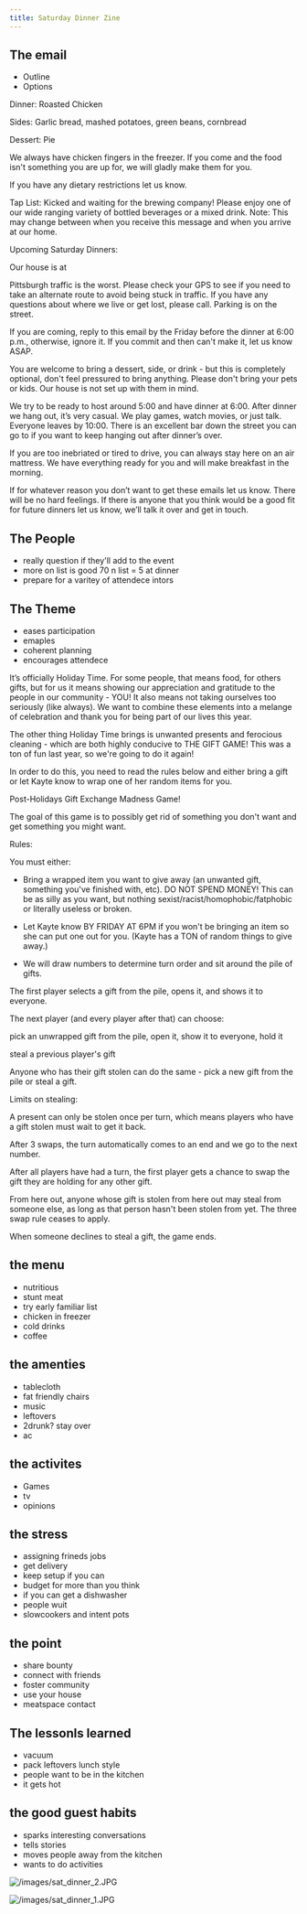 ```yaml
---
title: Saturday Dinner Zine
---
```


## The email

- Outline 
- Options



Dinner: Roasted Chicken 

Sides: Garlic bread, mashed potatoes, green beans, cornbread

Dessert: Pie


We always have chicken fingers in the freezer. If you come and the food isn't something you are up for, we will gladly make them for you.

If you have any dietary restrictions let us know.


Tap List: Kicked and waiting for the brewing company! Please enjoy one of our wide ranging variety of bottled beverages or a mixed drink. Note: This may change between when you receive this message and when you arrive at our home.


Upcoming Saturday Dinners:

Our house is at  

Pittsburgh traffic is the worst. Please check your GPS to see if you need to take an alternate route to avoid being stuck in traffic. If you have any questions about where we live or get lost, please call. Parking is on the street.

If you are coming, reply to this email by the Friday before the dinner at 6:00 p.m., otherwise, ignore it. If you commit and then can't make it, let us know ASAP. 

You are welcome to bring a dessert, side, or drink - but this is completely optional, don't feel pressured to bring anything. Please don't bring your pets or kids. Our house is not set up with them in mind. 

We try to be ready to host around 5:00 and have dinner at 6:00. After dinner we hang out, it’s very casual. We play games, watch movies, or just talk. Everyone leaves by 10:00. There is an excellent bar down the street you can go to if you want to keep hanging out after dinner’s over.

If you are too inebriated or tired to drive, you can always stay here on an air mattress. We have everything ready for you and will make breakfast in the morning.

If for whatever reason you don’t want to get these emails let us know. There will be no hard feelings. If there is anyone that you think would be a good fit for future dinners let us know, we’ll talk it over and get in touch. 

## The People 
- really question if they'll add to the event
- more on list is good 70 n list = 5 at dinner
- prepare for a varitey of attendece
intors

## The Theme
- eases participation
- emaples
- coherent planning
- encourages attendece

It’s officially Holiday Time. For some people, that means food, for others gifts, but for us it means showing our appreciation and gratitude to the people in our community - YOU! It also means not taking ourselves too seriously (like always). We want to combine these elements into a melange of celebration and thank you for being part of our lives this year.

The other thing Holiday Time brings is unwanted presents and ferocious cleaning - which are both highly conducive to THE GIFT GAME! This was a ton of fun last year, so we're going to do it again!

In order to do this, you need to read the rules below and either bring a gift or let Kayte know to wrap one of her random items for you.

Post-Holidays Gift Exchange Madness Game!

The goal of this game is to possibly get rid of something you don't want and get something you might want.

Rules:

You must either:

- Bring a wrapped item you want to give away (an unwanted gift, something you've finished with, etc). DO NOT SPEND MONEY! This can be as silly as you want, but nothing sexist/racist/homophobic/fatphobic or literally useless or broken.

- Let Kayte know BY FRIDAY AT 6PM if you won't be bringing an item so she can put one out for you. (Kayte has a TON of random things to give away.)

- We will draw numbers to determine turn order and sit around the pile of gifts.

The first player selects a gift from the pile, opens it, and shows it to everyone.

The next player (and every player after that) can choose:

pick an unwrapped gift from the pile, open it, show it to everyone, hold it

steal a previous player's gift

Anyone who has their gift stolen can do the same - pick a new gift from the pile or steal a gift.

Limits on stealing:

A present can only be stolen once per turn, which means players who have a gift stolen must wait to get it back.

After 3 swaps, the turn automatically comes to an end and we go to the next number.

After all players have had a turn, the first player gets a chance to swap the gift they are holding for any other gift.

From here out, anyone whose gift is stolen from here out may steal from someone else, as long as that person hasn't been stolen from yet. The three swap rule ceases to apply.

When someone declines to steal a gift, the game ends.
## the menu
- nutritious
- stunt meat
- try early familiar list
- chicken in freezer
- cold drinks
- coffee

## the amenties
- tablecloth
- fat friendly chairs
- music
- leftovers
- 2drunk? stay over
- ac

## the activites

- Games
- tv
- opinions

## the stress

- assigning frineds jobs
- get delivery
- keep setup if you can
- budget for more than you think
- if you can get a dishwasher
- people wuit
- slowcookers and intent pots 

## the point

- share bounty
- connect with friends
- foster community 
- use your house
- meatspace contact

## The lessonls learned 

- vacuum
- pack leftovers lunch style
- people want to be in the kitchen
- it gets hot

## the good guest habits

- sparks interesting conversations 
- tells stories
- moves people away from the kitchen
- wants to do activities

![/images/sat_dinner_2.JPG](/images/sat_dinner_2.JPG)

![/images/sat_dinner_1.JPG](/images/sat_dinner_1.JPG)
